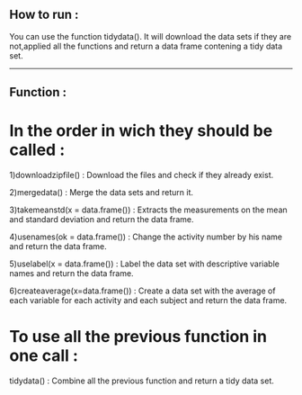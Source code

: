 ## How to run :
You can use the function tidydata(). It will download the data sets if they are not,applied all the functions and return a data frame contening a tidy data set.

------------------------------------------------------------------------------------------------------------------------------------------

## Function : 

# In the order in wich they should be called :

1)downloadzipfile() : Download the files and check if they already exist.

2)mergedata() : Merge the data sets and return it.

3)takemeanstd(x = data.frame()) : Extracts the measurements on the mean and standard deviation and return the data frame.

4)usenames(ok = data.frame()) : Change the activity number by his name and return the data frame.

5)uselabel(x = data.frame()) : Label the data set with descriptive variable names and return the data frame.

6)createaverage(x=data.frame()) :  Create a data set with the average of each variable for each activity and each subject and return the data frame.


# To use all the previous function in one call :

tidydata() : Combine all the previous function and return a tidy data set.
